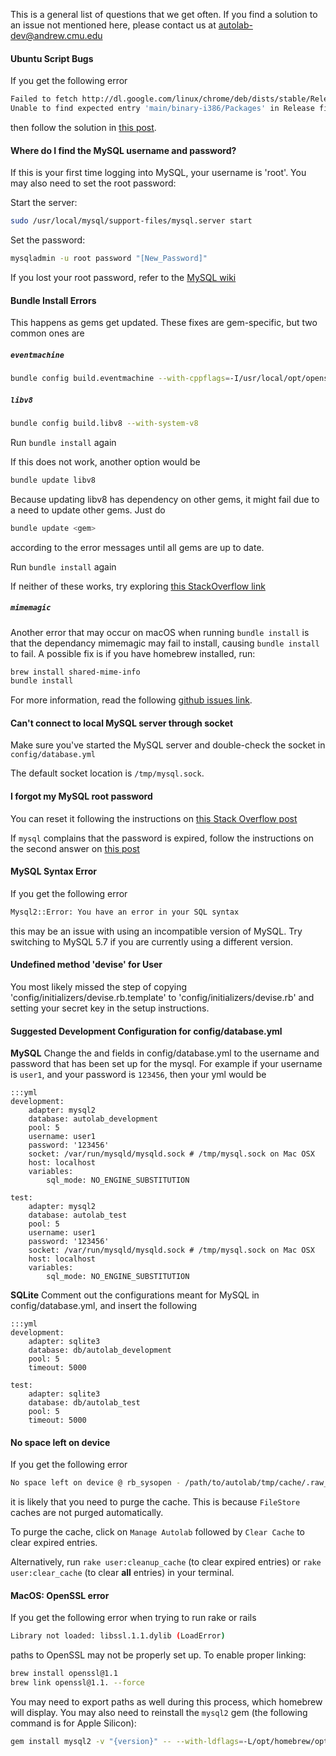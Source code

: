 This is a general list of questions that we get often. If you find a solution to an issue not mentioned here,
please contact us at <autolab-dev@andrew.cmu.edu>

#### Ubuntu Script Bugs

If you get the following error

```bash
Failed to fetch http://dl.google.com/linux/chrome/deb/dists/stable/Release
Unable to find expected entry 'main/binary-i386/Packages' in Release file (Wrong sources.list entry or malformed file)
```

then follow the solution in [this post](http://askubuntu.com/questions/743814/unable-to-find-expected-entry-main-binary-i386-packages-chrome).

#### Where do I find the MySQL username and password?
If this is your first time logging into MySQL, your username is 'root'. You may also need to set the root password:

Start the server:

```bash
sudo /usr/local/mysql/support-files/mysql.server start
```

Set the password:

```bash
mysqladmin -u root password "[New_Password]"
```

If you lost your root password, refer to the [MySQL wiki](http://dev.mysql.com/doc/refman/5.7/en/resetting-permissions.html)

#### Bundle Install Errors
This happens as gems get updated. These fixes are gem-specific, but two common ones are

#####  `eventmachine`

```bash
bundle config build.eventmachine --with-cppflags=-I/usr/local/opt/openssl/include
```

##### `libv8`

```bash
bundle config build.libv8 --with-system-v8
```

Run `bundle install` again

If this does not work, another option would be

```bash
bundle update libv8
```

Because updating libv8 has dependency on other gems, it might fail due to a need to update other gems. Just do

```bash
bundle update <gem>
```

according to the error messages until all gems are up to date.

Run `bundle install` again

If neither of these works, try exploring [this StackOverflow link](http://stackoverflow.com/questions/23536893/therubyracer-gemextbuilderror-error-failed-to-build-gem-native-extension)

##### `mimemagic`

Another error that may occur on macOS when running `bundle install` is that the dependancy mimemagic may fail to install, causing `bundle install` to fail. A possible fix is if you have homebrew installed, run:
```bash
brew install shared-mime-info
bundle install
```
For more information, read the following [github issues link](https://github.com/mimemagicrb/mimemagic/issues/162).

#### Can't connect to local MySQL server through socket
Make sure you've started the MySQL server and double-check the socket in `config/database.yml`

The default socket location is `/tmp/mysql.sock`.

#### I forgot my MySQL root password

You can reset it following the instructions on [this Stack Overflow post](http://stackoverflow.com/questions/6474775/setting-the-mysql-root-user-password-on-os-x)

If `mysql` complains that the password is expired, follow the instructions on the second answer on [this post](http://stackoverflow.com/questions/33326065/unable-to-access-mysql-after-it-automatically-generated-a-temporary-password)

#### MySQL Syntax Error

If you get the following error

```bash
Mysql2::Error: You have an error in your SQL syntax
```

this may be an issue with using an incompatible version of MySQL. Try switching to MySQL 5.7 if you are currently using a different version.

#### Undefined method 'devise' for User
You most likely missed the step of copying 'config/initializers/devise.rb.template' to 'config/initializers/devise.rb' and setting your secret key in the setup instructions.

#### Suggested Development Configuration for config/database.yml

**MySQL**
Change the <username> and <password> fields in config/database.yml to the username and password that has been set up for the mysql. For example if your username is `user1`, and your password is `123456`, then your yml would be

    :::yml
    development:
        adapter: mysql2
        database: autolab_development
        pool: 5
        username: user1
        password: '123456'
        socket: /var/run/mysqld/mysqld.sock # /tmp/mysql.sock on Mac OSX
        host: localhost
        variables:
            sql_mode: NO_ENGINE_SUBSTITUTION

    test:
        adapter: mysql2
        database: autolab_test
        pool: 5
        username: user1
        password: '123456'
        socket: /var/run/mysqld/mysqld.sock # /tmp/mysql.sock on Mac OSX
        host: localhost
        variables:
            sql_mode: NO_ENGINE_SUBSTITUTION

**SQLite**
Comment out the configurations meant for MySQL in config/database.yml, and insert the following

    :::yml
    development:
        adapter: sqlite3
        database: db/autolab_development
        pool: 5
        timeout: 5000

    test:
        adapter: sqlite3
        database: db/autolab_test
        pool: 5
        timeout: 5000

#### No space left on device

If you get the following error

```bash
No space left on device @ rb_sysopen - /path/to/autolab/tmp/cache/.raw_score_includes_unreleased[...]
```

it is likely that you need to purge the cache. This is because `FileStore` caches are not purged automatically.

To purge the cache, click on `Manage Autolab` followed by `Clear Cache` to clear expired entries.

Alternatively, run `rake user:cleanup_cache` (to clear expired entries) or `rake user:clear_cache` (to clear **all** entries) in your terminal.

#### MacOS: OpenSSL error

If you get the following error when trying to run rake or rails


```bash
Library not loaded: libssl.1.1.dylib (LoadError)
```

paths to OpenSSL may not be properly set up. To enable proper linking:

```bash
brew install openssl@1.1
brew link openssl@1.1. --force
```

You may need to export paths as well during this process, which homebrew will display. You may also need to reinstall the
`mysql2` gem (the following command is for Apple Silicon):

```bash
gem install mysql2 -v "{version}" -- --with-ldflags=-L/opt/homebrew/opt/openssl@1.1/lib --with-cppflags=-I/opt/homebrew/opt/openssl@1.1/include
```